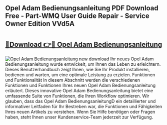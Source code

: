 ## Opel Adam Bedienungsanleitung PDF Download Free - Part-WMQ User Guide Repair - Service Owner Edition VVd5A

# <h2><a href="http://df4s8pj.blite.top/?on=Opel+Adam+Bedienungsanleitung">🔗Download 👉🔴 Opel Adam Bedienungsanleitung</a></h2>

[![Opel Adam Bedienungsanleitung new download](https://i.imgur.com/lujVjoI.png)](http://df4s8pj.blite.top/?on=Opel+Adam+Bedienungsanleitung)
Ihr neues Opel Adam Bedienungsanleitung wurde entwickelt, um Ihnen das Leben zu erleichtern. Dieses Benutzerhandbuch zeigt Ihnen, wie Sie Ihr Produkt installieren, bedienen und warten, um eine optimale Leistung zu erzielen. Funktionen und Funktionalität In diesem Abschnitt werden die verschiedenen Funktionen und Funktionen Ihres neuen Opel Adam Bedienungsanleitung erläutert. Dieses innovative Opel Adam Bedienungsanleitung bietet eine umfassende Suite von Funktionen, die Ihren Workflow optimieren. Wir glauben, dass das Opel Adam BedienungsanleitungD ein detaillierter und informativer Leitfaden für Ihr Bestreben war, die Funktionen und Fähigkeiten Ihres neuen Artikels zu verstehen. Wenn Sie Hilfe benötigen oder Fragen haben, steht Ihnen unser Kundenservice-Team jederzeit zur Verfügung.
